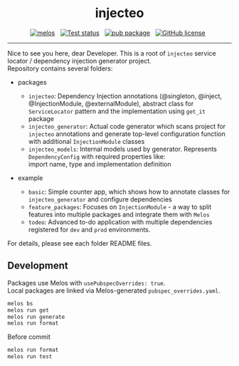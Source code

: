 
<div align="center">

<h1>injecteo</h1>

[![melos](https://img.shields.io/badge/maintained%20with-melos-f700ff.svg?style=flat-square)](https://github.com/invertase/melos)
&nbsp;
[![Test status](https://github.com/Iteo/injecteo/workflows/Build/badge.svg)](https://github.com/Iteo/injecteo/actions/workflows/build.yml)
&nbsp;
[![pub package](https://img.shields.io/pub/v/injecteo)](https://pub.dartlang.org/packages/injecteo)
&nbsp;
[![GitHub license](https://img.shields.io/badge/licence-MIT-green)](https://github.com/Iteo/injecteo/blob/master/packages/injecteo/LICENSE)
&nbsp;

</div>

---

Nice to see you here, dear Developer. This is a root of `injecteo` service locator / dependency injection generator project.\
Repository contains several folders:

- packages
  - `injecteo`: Dependency Injection annotations (@singleton, @inject, @InjectionModule, @externalModule),
  abstract class for `ServiceLocator` pattern and the implementation using `get_it` package
  - `injecteo_generator`: Actual code generator which scans project for `injecteo` annotations and generate top-level configuration function with additional `InjectionModule` classes
  - `injecteo_models`: Internal models used by generator. Represents `DependencyConfig` with required properties like:\
  import name, type and implementation definition

- example
  - `basic`: Simple counter app, which shows how to annotate classes for `injecteo_generator` and configure dependencies
  - `feature_packages`: Focuses on `InjectionModule` - a way to split features into multiple packages and integrate them with `Melos`
  - `todeo`: Advanced to-do application with multiple dependencies registered for `dev` and `prod` environments.

For details, please see each folder README files.

## Development

Packages use Melos with `usePubspecOverrides: true`.\
Local packages are linked via Melos-generated `pubspec_overrides.yaml`.

```sh
melos bs
melos run get
melos run generate
melos run format
```

Before commit

```sh
melos run format
melos run test
```
